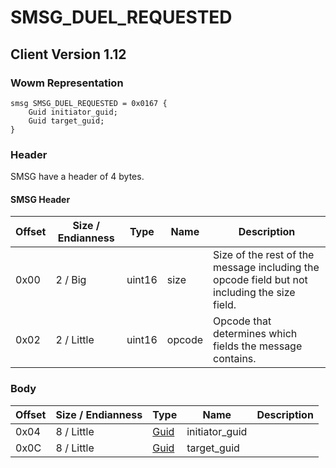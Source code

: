 # SMSG_DUEL_REQUESTED
## Client Version 1.12

### Wowm Representation
```rust,ignore
smsg SMSG_DUEL_REQUESTED = 0x0167 {
    Guid initiator_guid;
    Guid target_guid;
}
```
### Header
SMSG have a header of 4 bytes.

#### SMSG Header
| Offset | Size / Endianness | Type   | Name   | Description |
| ------ | ----------------- | ------ | ------ | ----------- |
| 0x00   | 2 / Big           | uint16 | size   | Size of the rest of the message including the opcode field but not including the size field.|
| 0x02   | 2 / Little        | uint16 | opcode | Opcode that determines which fields the message contains.|
### Body
| Offset | Size / Endianness | Type | Name | Description |
| ------ | ----------------- | ---- | ---- | ----------- |
| 0x04 | 8 / Little | [Guid](../spec/packed-guid.md) | initiator_guid |  |
| 0x0C | 8 / Little | [Guid](../spec/packed-guid.md) | target_guid |  |

